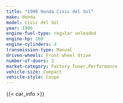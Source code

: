 ```yaml
---
title: "1996 Honda Civic del Sol"
make: Honda
model: Civic del Sol
year: 1996
engine-fuel-type: regular unleaded
engine-hp: 160
engine-cylinders: 4
transmission-type: Manual
driven-wheels: Front wheel drive
number-of-doors: 2
market-category: Factory Tuner,Performance
vehicle-size: Compact
vehicle-style: Coupe
---
```


{{< car_info >}}
